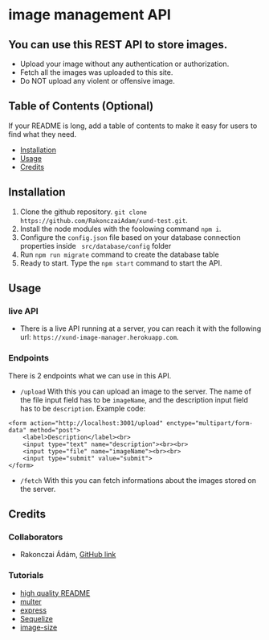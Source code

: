 # image management API

## You can use this REST API to store images.
- Upload your image without any authentication or authorization.
- Fetch all the images was uploaded to this site.
- Do NOT upload any violent or offensive image.

## Table of Contents (Optional)
If your README is long, add a table of contents to make it easy for users to find what they need.
- [Installation](#installation)
- [Usage](#usage)
- [Credits](#credits)

## Installation
1. Clone the github repository. ``` git clone https://github.com/RakonczaiAdam/xund-test.git ```.
2. Install the node modules with the foolowing command ``` npm i ```.
3. Configure the ``` config.json ``` file based on your database connection properties inside ``` src/database/config```  folder
4. Run ``` npm run migrate ``` command to create the database table
3. Ready to start. Type the ``` npm start ``` command to start the API.

## Usage
### live API
- There is a live API running at a server, you can reach it with the following url: 
``` https://xund-image-manager.herokuapp.com ```.
### Endpoints
There is 2 endpoints what we can use in this API.
- ``` /upload ``` With this you can upload an image to the server. The name of the file input field has to be ``` imageName ```, and the description input field has to be ``` description ```. 
Example code: 
``` 
<form action="http://localhost:3001/upload" enctype="multipart/form-data" method="post">
    <label>Description</label><br>
    <input type="text" name="description"><br><br>
    <input type="file" name="imageName"><br><br>
    <input type="submit" value="submit">
</form> 
```
- ``` /fetch ``` With this you can fetch informations about the images stored on the server. 

## Credits
### Collaborators
- Rakonczai Ádám, [GitHub link](https://github.com/RakonczaiAdam)
### Tutorials
- [high quality README](https://coding-boot-camp.github.io/full-stack/github/professional-readme-guide)
- [multer](https://www.npmjs.com/package/multer)
- [express](http://expressjs.com/en/starter/static-files.html#serving-static-files-in-express)
- [Sequelize](https://sequelize.org/docs/v6/other-topics/migrations/)
- [image-size](https://www.npmjs.com/package/image-size?Cachedget)